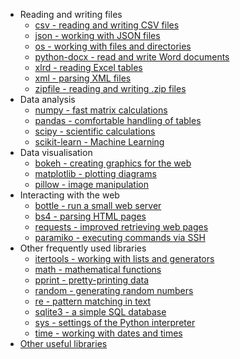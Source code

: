 
* Reading and writing files
  * [csv - reading and writing CSV files](csv.md)
  * [json - working with JSON files](json.md)
  * [os - working with files and directories](os.md)
  * [python-docx - read and write Word documents](docx.md)
  * [xlrd - reading Excel tables](xlrd.md)
  * [xml - parsing XML files](xml.md)
  * [zipfile - reading and writing .zip files](zipfile.md)
* Data analysis
  * [numpy - fast matrix calculations](numpy.md)
  * [pandas - comfortable handling of tables](pandas.md)
  * [scipy - scientific calculations](scipy.md)
  * [scikit-learn - Machine Learning](sklearn.md)
* Data visualisation
  * [bokeh - creating graphics for the web](bokeh.md)
  * [matplotlib - plotting diagrams](matplotlib.md)
  * [pillow - image manipulation](pillow.md)
* Interacting with the web
  * [bottle - run a small web server](web/bottle_server/bottle.md)
  * [bs4 - parsing HTML pages](web/bs4.md)
  * [requests - improved retrieving web pages](web/requests.md)
  * [paramiko - executing commands via SSH](system_administration/paramiko.md)
* Other frequently used libraries
  * [itertools - working with lists and generators](itertools.md)
  * [math - mathematical functions](math.md)
  * [pprint - pretty-printing data](pprint.md)
  * [random - generating random numbers](random.md)
  * [re - pattern matching in text](re.md)
  * [sqlite3 - a simple SQL database](sqlite.md)
  * [sys - settings of the Python interpreter](sys.md)
  * [time - working with dates and times](time.md)
* [Other useful libraries](other.md)
